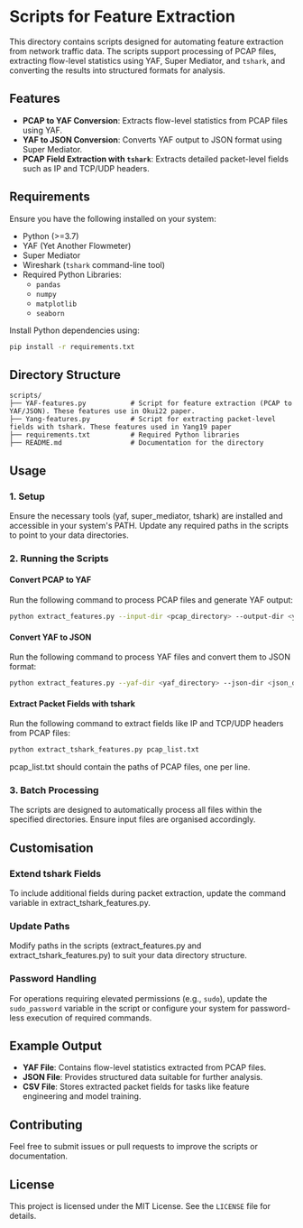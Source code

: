 

# Scripts for Feature Extraction
This directory contains scripts designed for automating feature extraction from network traffic data. The scripts support processing of PCAP files, extracting flow-level statistics using YAF, Super Mediator, and `tshark`, and converting the results into structured formats for analysis.


## Features
- **PCAP to YAF Conversion**: Extracts flow-level statistics from PCAP files using YAF.
- **YAF to JSON Conversion**: Converts YAF output to JSON format using Super Mediator.
- **PCAP Field Extraction with `tshark`**: Extracts detailed packet-level fields such as IP and TCP/UDP headers.


## Requirements

Ensure you have the following installed on your system:
- Python (>=3.7)
- YAF (Yet Another Flowmeter)
- Super Mediator
- Wireshark (`tshark` command-line tool)
- Required Python Libraries:
  - `pandas`
  - `numpy`
  - `matplotlib`
  - `seaborn`

Install Python dependencies using:
```bash
pip install -r requirements.txt
```

## Directory Structure

```plaintext
scripts/
├── YAF-features.py           # Script for feature extraction (PCAP to YAF/JSON). These features use in Okui22 paper. 
├── Yang-features.py          # Script for extracting packet-level fields with tshark. These features used in Yang19 paper
├── requirements.txt          # Required Python libraries
├── README.md                 # Documentation for the directory
```

## Usage

### 1. Setup
Ensure the necessary tools (yaf, super_mediator, tshark) are installed and accessible in your system's PATH. Update any required paths in the scripts to point to your data directories.

### 2. Running the Scripts

#### Convert PCAP to YAF
Run the following command to process PCAP files and generate YAF output:
```bash
python extract_features.py --input-dir <pcap_directory> --output-dir <yaf_directory>
```

#### Convert YAF to JSON
Run the following command to process YAF files and convert them to JSON format:
```bash
python extract_features.py --yaf-dir <yaf_directory> --json-dir <json_directory>
```

#### Extract Packet Fields with tshark

Run the following command to extract fields like IP and TCP/UDP headers from PCAP files:
```bash
python extract_tshark_features.py pcap_list.txt
```
pcap_list.txt should contain the paths of PCAP files, one per line.

### 3. Batch Processing
The scripts are designed to automatically process all files within the specified directories. Ensure input files are organised accordingly.

## Customisation

### Extend tshark Fields
To include additional fields during packet extraction, update the command variable in extract_tshark_features.py.

### Update Paths
Modify paths in the scripts (extract_features.py and extract_tshark_features.py) to suit your data directory structure.

### Password Handling
For operations requiring elevated permissions (e.g., `sudo`), update the `sudo_password` variable in the script or configure your system for password-less execution of required commands.


## Example Output

- **YAF File**: Contains flow-level statistics extracted from PCAP files.
- **JSON File**: Provides structured data suitable for further analysis.
- **CSV File**: Stores extracted packet fields for tasks like feature engineering and model training.

## Contributing
Feel free to submit issues or pull requests to improve the scripts or documentation.

## License
This project is licensed under the MIT License. See the `LICENSE` file for details.

